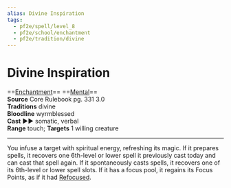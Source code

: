```yaml
---
alias: Divine Inspiration
tags:
  - pf2e/spell/level_8
  - pf2e/school/enchantment
  - pf2e/tradition/divine
---
```


# Divine Inspiration

==[Enchantment](../../../Traits/Enchantment.md)== ==[Mental](../../../Traits/Mental.md)==  
__Source__ Core Rulebook pg. 331 3.0  
**Traditions** divine  
**Bloodline** wyrmblessed  
**Cast** ►► somatic, verbal  
**Range** touch; **Targets** 1 willing creature

---

You infuse a target with spiritual energy, refreshing its magic. If it prepares spells, it recovers one 6th-level or lower spell it previously cast today and can cast that spell again. If it spontaneously casts spells, it recovers one of its 6th-level or lower spell slots. If it has a focus pool, it regains its Focus Points, as if it had [Refocused](../../../Activities/Refocus.md).
